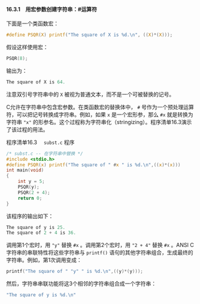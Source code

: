 #### 16.3.1　用宏参数创建字符串：#运算符

下面是一个类函数宏：

```c
#define PSQR(X) printf("The square of X is %d.\n", ((X)*(X)));
```

假设这样使用宏：

```c
PSQR(8);
```

输出为：

```c
The square of X is 64.
```

注意双引号字符串中的 `X` 被视为普通文本，而不是一个可被替换的记号。

C允许在字符串中包含宏参数。在类函数宏的替换体中， `#` 号作为一个预处理运算符，可以把记号转换成字符串。例如，如果 `x` 是一个宏形参，那么 `#x` 就是转换为字符串 `"x"` 的形参名。这个过程称为字符串化（stringizing）。程序清单16.3演示了该过程的用法。

程序清单16.3　 `subst.c` 程序

```c
/* subst.c -- 在字符串中替换 */
#include <stdio.h>
#define PSQR(x) printf("The square of " #x " is %d.\n",((x)*(x)))
int main(void)
{
　　 int y = 5;
　　 PSQR(y);
　　 PSQR(2 + 4);
　　 return 0;
}
```

该程序的输出如下：

```c
The square of y is 25.
The square of 2 + 4 is 36.
```

调用第1个宏时，用 `"y"` 替换 `#x` 。调用第2个宏时，用 `"2 + 4"` 替换 `#x` 。ANSI C字符串的串联特性将这些字符串与 `printf()` 语句的其他字符串组合，生成最终的字符串。例如，第1次调用变成：

```c
printf("The square of " "y" " is %d.\n",((y)*(y)));
```

然后，字符串串联功能将这3个相邻的字符串组合成一个字符串：

```c
"The square of y is %d.\n"
```

